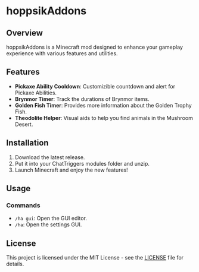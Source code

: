 # hoppsikAddons
## Overview

hoppsikAddons is a Minecraft mod designed to enhance your gameplay experience with various features and utilities.

## Features

- **Pickaxe Ability Cooldown**: Customizible countdown and alert for Pickaxe Abilities.
- **Brynmor Timer**: Track the durations of Brynmor items.
- **Golden Fish Timer**: Provides more information about the Golden Trophy Fish.
- **Theodolite Helper**: Visual aids to help you find animals in the Mushroom Desert.

## Installation

1. Download the latest release.
2. Put it into your ChatTriggers modules folder and unzip.
3. Launch Minecraft and enjoy the new features!

## Usage

### Commands

- `/ha gui`: Open the GUI editor.
- `/ha`: Open the settings GUI.

## License

This project is licensed under the MIT License - see the [LICENSE](LICENSE) file for details.
